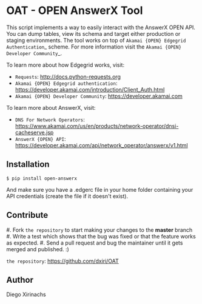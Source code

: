 OAT - OPEN AnswerX Tool
=======================

This script implements a way to easily interact with the AnswerX OPEN API. You can dump tables, 
view its schema and target either production or staging environments.
The tool works on top of `Akamai {OPEN} Edgegrid Authentication`_ scheme. For more information
visit the `Akamai {OPEN} Developer Community`_.

To learn more about how Edgegrid works, visit:

- `Requests`: http://docs.python-requests.org
- `Akamai {OPEN} Edgegrid authentication`: https://developer.akamai.com/introduction/Client_Auth.html
- `Akamai {OPEN} Developer Community`: https://developer.akamai.com

To learn more about AnswerX, visit:

- `DNS For Network Operators`: https://www.akamai.com/us/en/products/network-operator/dnsi-cacheserve.jsp
- `AnswerX {OPEN} API`: https://developer.akamai.com/api/network_operator/answerx/v1.html

Installation
------------

    $ pip install open-answerx

And make sure you have a .edgerc file in your home folder containing your API credentials (create the file if it doesn't exist).

Contribute
----------

#. Fork `the repository` to start making your changes to the **master** branch
#. Write a test which shows that the bug was fixed or that the feature works as expected.
#. Send a pull request and bug the maintainer until it gets merged and published.  :)

`the repository`: https://github.com/dxiri/OAT

Author
------

Diego Xirinachs
